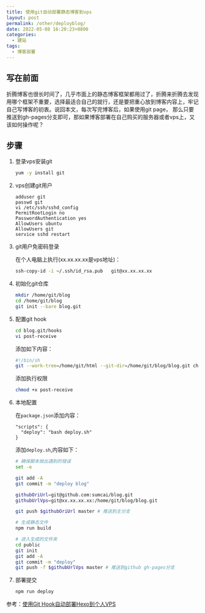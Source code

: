```yaml
---
title: 使用git自动部署静态博客到vps
layout: post
permalink: /other/deployblog/
date: 2022-05-08 16:20:23+0800
categories:
  - 建站
tags:
  - 博客部署
---
```



## 写在前面

折腾博客也很长时间了，几乎市面上的静态博客框架都用过了，折腾来折腾去发现用哪个框架不重要，选择最适合自己的就行，还是要把重心放到博客内容上，牢记自己写博客的初衷。说回本文，每次写完博客后，如果使用git page， 那么只要推送到gh-pages分支即可，那如果博客部署在自己购买的服务器或者vps上，又该如何操作呢？

## 步骤

1. 登录vps安装git

   ```bash
   yum -y install git
   ```

   

2. vps创建git用户

   ```
   adduser git
   passwd git
   vi /etc/ssh/sshd_config
   PermitRootLogin no
   PasswordAuthentication yes
   AllowUsers ubuntu
   AllowUsers git
   service sshd restart
   ```

   

3. git用户免密码登录

   在个人电脑上执行(xx.xx.xx.xx是vps地址)：

   ```bash
   ssh-copy-id -i ~/.ssh/id_rsa.pub   git@xx.xx.xx.xx
   ```

   

4. 初始化git仓库

   ```bash
   mkdir /home/git/blog
   cd /home/git/blog
   git init --bare blog.git
   ```

   

5. 配置git hook

   ```bash
   cd blog.git/hooks
   vi post-receive
   ```

   添加如下内容：

   ```bash
   #!/bin/sh
   git --work-tree=/home/git/html --git-dir=/home/git/blog/blog.git checkout -f
   ```

   添加执行权限

   ```bash
   chmod +x post-receive
   ```

   

6. 本地配置

   在`package.json`添加内容：

   ```
   "scripts": {
     "deploy": "bash deploy.sh"
   }
   ```

   

   添加`deploy.sh`,内容如下：

   ```bash
   # 确保脚本抛出遇到的错误
   set -e
   
   git add -A
   git commit -m "deploy blog"
   
   githubOriUrl=git@github.com:sumcai/blog.git
   githubUrlVps=git@xx.xx.xx.xx:/home/git/blog/blog.git
   
   git push $githubOriUrl master # 推送到主分支
   
   # 生成静态文件
   npm run build
   
   # 进入生成的文件夹
   cd public
   git init
   git add -A
   git commit -m "deploy"
   git push -f $githubUrlVps master # 推送到github gh-pages分支
   ```

   

7. 部署提交

   ```bash
   npm run deploy
   ```



参考：[使用Git Hook自动部署Hexo到个人VPS](https://www.liuxinggang.com/archives/gethook_hexo_vps.html)

